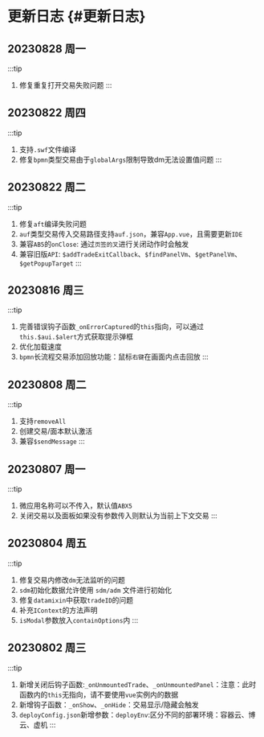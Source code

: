 # 更新日志 {#更新日志}

## 20230828 周一 <Badge type="info" text="陈光" />
:::tip <Badge type="tip" text="前端平台" />
1. 修复重复打开交易失败问题
:::

## 20230822 周四 <Badge type="info" text="陈光" />
:::tip <Badge type="tip" text="前端平台" />
1. 支持`.swf`文件编译
2. 修复`bpmn`类型交易由于`globalArgs`限制导致dm无法设置值问题
:::

## 20230822 周二 <Badge type="info" text="陈光" />
:::tip <Badge type="tip" text="前端平台" />
1. 修复`aft`编译失败问题
2. `auf`类型交易传入交易路径支持`auf.json`，兼容`App.vue`，且需要更新`IDE`
3. 兼容`AB5`的`onClose`: 通过`页签的叉`进行关闭动作时会触发
4. 兼容旧版`API`: `$addTradeExitCallback`、`$findPanelVm`、`$getPanelVm`、`$getPopupTarget`
:::

## 20230816 周三 <Badge type="info" text="陈光" />
:::tip <Badge type="tip" text="前端平台" />
1. 完善错误钩子函数`_onErrorCaptured`的`this`指向，可以通过`this.$aui.$alert`方式获取提示弹框
2. 优化加载速度
3. `bpmn`长流程交易添加回放功能：鼠标`右键`在画面内点击回放
:::

## 20230808 周二 <Badge type="info" text="陈光" />
:::tip <Badge type="tip" text="前端平台" />
1. 支持`removeAll`
2. 创建交易/面本默认激活
3. 兼容`$sendMessage`
:::

## 20230807 周一 <Badge type="info" text="陈光" />
:::tip <Badge type="tip" text="前端平台" />
1. 微应用名称可以不传入，默认值`ABX5`
2. 关闭交易以及面板如果没有参数传入则默认为当前上下文交易
:::

## 20230804 周五 <Badge type="info" text="陈光" />
:::tip <Badge type="tip" text="前端平台" />
1. 修复交易内修改`dm`无法监听的问题
2. `sdm`初始化数据允许使用 `sdm/adm` 文件进行初始化
3. 修复`datamixin`中获取`tradeID`的问题
4. 补充`IContext`的方法声明  
5. `isModal`参数放入`containOptions`内
:::

## 20230802 周三 <Badge type="info" text="陈光" />
:::tip <Badge type="tip" text="前端平台" />
1. 新增关闭后钩子函数:`_onUnmountedTrade`、`_onUnmountedPanel`：注意：此时函数内的`this`无指向，请不要使用`vue`实例内的数据
2. 新增钩子函数：`_onShow`、`_onHide`：交易显示/隐藏会触发
3. `deployConfig.json`新增参数：`deployEnv`:区分不同的部署环境：容器云、博云、虚机
:::
